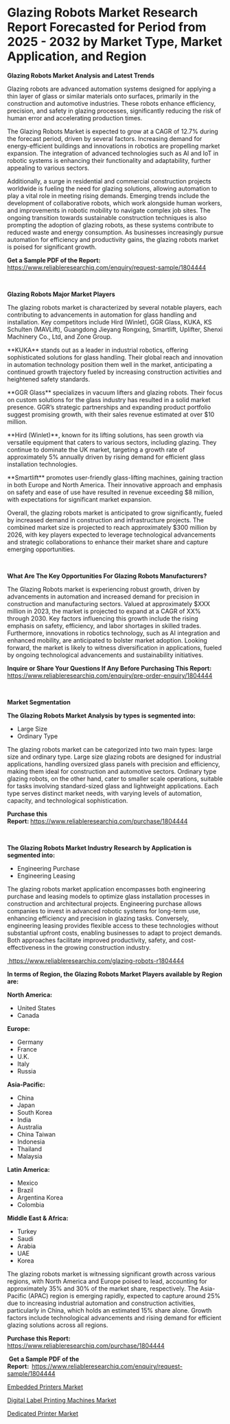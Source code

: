 <p><h1>Glazing Robots Market Research Report Forecasted for Period from 2025 -  2032 by Market Type, Market Application, and Region</h1></p><p><strong>Glazing Robots Market Analysis and Latest Trends</strong></p>
<p><p>Glazing robots are advanced automation systems designed for applying a thin layer of glass or similar materials onto surfaces, primarily in the construction and automotive industries. These robots enhance efficiency, precision, and safety in glazing processes, significantly reducing the risk of human error and accelerating production times.</p><p>The Glazing Robots Market is expected to grow at a CAGR of 12.7% during the forecast period, driven by several factors. Increasing demand for energy-efficient buildings and innovations in robotics are propelling market expansion. The integration of advanced technologies such as AI and IoT in robotic systems is enhancing their functionality and adaptability, further appealing to various sectors.</p><p>Additionally, a surge in residential and commercial construction projects worldwide is fueling the need for glazing solutions, allowing automation to play a vital role in meeting rising demands. Emerging trends include the development of collaborative robots, which work alongside human workers, and improvements in robotic mobility to navigate complex job sites. The ongoing transition towards sustainable construction techniques is also prompting the adoption of glazing robots, as these systems contribute to reduced waste and energy consumption. As businesses increasingly pursue automation for efficiency and productivity gains, the glazing robots market is poised for significant growth.</p></p>
<p><strong>Get a Sample PDF of the Report:&nbsp;</strong> <a href="https://www.reliableresearchiq.com/enquiry/request-sample/1804444?utm_campaign=1088&utm_medium=2&utm_source=Github&utm_content=ia&utm_term=19022025&utm_id=glazing-robots">https://www.reliableresearchiq.com/enquiry/request-sample/1804444</a></p>
<p>&nbsp;</p>
<p><strong>Glazing Robots Major Market Players</strong></p>
<p><p>The glazing robots market is characterized by several notable players, each contributing to advancements in automation for glass handling and installation. Key competitors include Hird (Winlet), GGR Glass, KUKA, KS Schulten (MAVLift), Guangdong Jieyang Rongxing, Smartlift, Uplifter, Shenxi Machinery Co., Ltd, and Zone Group.</p><p>**KUKA** stands out as a leader in industrial robotics, offering sophisticated solutions for glass handling. Their global reach and innovation in automation technology position them well in the market, anticipating a continued growth trajectory fueled by increasing construction activities and heightened safety standards.</p><p>**GGR Glass** specializes in vacuum lifters and glazing robots. Their focus on custom solutions for the glass industry has resulted in a solid market presence. GGR’s strategic partnerships and expanding product portfolio suggest promising growth, with their sales revenue estimated at over $10 million.</p><p>**Hird (Winlet)**, known for its lifting solutions, has seen growth via versatile equipment that caters to various sectors, including glazing. They continue to dominate the UK market, targeting a growth rate of approximately 5% annually driven by rising demand for efficient glass installation technologies.</p><p>**Smartlift** promotes user-friendly glass-lifting machines, gaining traction in both Europe and North America. Their innovative approach and emphasis on safety and ease of use have resulted in revenue exceeding $8 million, with expectations for significant market expansion.</p><p>Overall, the glazing robots market is anticipated to grow significantly, fueled by increased demand in construction and infrastructure projects. The combined market size is projected to reach approximately $300 million by 2026, with key players expected to leverage technological advancements and strategic collaborations to enhance their market share and capture emerging opportunities.</p></p>
<p>&nbsp;</p>
<p><strong>What Are The Key Opportunities For Glazing Robots Manufacturers?</strong></p>
<p><p>The Glazing Robots market is experiencing robust growth, driven by advancements in automation and increased demand for precision in construction and manufacturing sectors. Valued at approximately $XXX million in 2023, the market is projected to expand at a CAGR of XX% through 2030. Key factors influencing this growth include the rising emphasis on safety, efficiency, and labor shortages in skilled trades. Furthermore, innovations in robotics technology, such as AI integration and enhanced mobility, are anticipated to bolster market adoption. Looking forward, the market is likely to witness diversification in applications, fueled by ongoing technological advancements and sustainability initiatives.</p></p>
<p><strong>Inquire or Share Your Questions If Any Before Purchasing This Report:</strong> <a href="https://www.reliableresearchiq.com/enquiry/pre-order-enquiry/1804444?utm_campaign=1088&utm_medium=2&utm_source=Github&utm_content=ia&utm_term=19022025&utm_id=glazing-robots">https://www.reliableresearchiq.com/enquiry/pre-order-enquiry/1804444</a></p>
<p>&nbsp;</p>
<p><strong>Market Segmentation</strong></p>
<p><strong>The Glazing Robots Market Analysis by types is segmented into:</strong></p>
<p><ul><li>Large Size</li><li>Ordinary Type</li></ul></p>
<p><p>The glazing robots market can be categorized into two main types: large size and ordinary type. Large size glazing robots are designed for industrial applications, handling oversized glass panels with precision and efficiency, making them ideal for construction and automotive sectors. Ordinary type glazing robots, on the other hand, cater to smaller scale operations, suitable for tasks involving standard-sized glass and lightweight applications. Each type serves distinct market needs, with varying levels of automation, capacity, and technological sophistication.</p></p>
<p><strong>Purchase this Report:&nbsp;</strong><a href="https://www.reliableresearchiq.com/purchase/1804444?utm_campaign=1088&utm_medium=2&utm_source=Github&utm_content=ia&utm_term=19022025&utm_id=glazing-robots">https://www.reliableresearchiq.com/purchase/1804444</a></p>
<p>&nbsp;</p>
<p><strong>The Glazing Robots Market Industry Research by Application is segmented into:</strong></p>
<p><ul><li>Engineering Purchase</li><li>Engineering Leasing</li></ul></p>
<p><p>The glazing robots market application encompasses both engineering purchase and leasing models to optimize glass installation processes in construction and architectural projects. Engineering purchase allows companies to invest in advanced robotic systems for long-term use, enhancing efficiency and precision in glazing tasks. Conversely, engineering leasing provides flexible access to these technologies without substantial upfront costs, enabling businesses to adapt to project demands. Both approaches facilitate improved productivity, safety, and cost-effectiveness in the growing construction industry.</p></p>
<p><a href="https://www.reliableresearchiq.com/glazing-robots-r1804444?utm_campaign=1088&utm_medium=2&utm_source=Github&utm_content=ia&utm_term=19022025&utm_id=glazing-robots">&nbsp;https://www.reliableresearchiq.com/glazing-robots-r1804444</a></p>
<p><strong>In terms of Region, the Glazing Robots Market Players available by Region are:</strong></p>
<p>
    <p> <strong> North America: </strong>
        <ul>
            <li>United States</li>
            <li>Canada</li>
        </ul>
        </p> 
    <p> <strong> Europe: </strong>
        <ul>
            <li>Germany</li>
            <li>France</li>
            <li>U.K.</li>
            <li>Italy</li>
            <li>Russia</li>
        </ul>
        </p> 
    <p> <strong> Asia-Pacific: </strong>
        <ul>
            <li>China</li>
            <li>Japan</li>
            <li>South Korea</li>
            <li>India</li>
            <li>Australia</li>
            <li>China Taiwan</li>
            <li>Indonesia</li>
            <li>Thailand</li>
            <li>Malaysia</li>
        </ul>
        </p> 
    <p> <strong> Latin America: </strong>
        <ul>
            <li>Mexico</li>
            <li>Brazil</li>
            <li>Argentina Korea</li>
            <li>Colombia</li>
        </ul>
        </p> 
    <p> <strong> Middle East & Africa: </strong>
        <ul>
            <li>Turkey</li>
            <li>Saudi</li>
            <li>Arabia</li>
            <li>UAE</li>
            <li>Korea</li>
        </ul>
    </p>
    </p>
<p><p>The glazing robots market is witnessing significant growth across various regions, with North America and Europe poised to lead, accounting for approximately 35% and 30% of the market share, respectively. The Asia-Pacific (APAC) region is emerging rapidly, expected to capture around 25% due to increasing industrial automation and construction activities, particularly in China, which holds an estimated 15% share alone. Growth factors include technological advancements and rising demand for efficient glazing solutions across all regions.</p></p>
<p><strong>Purchase this Report: </strong><a href="https://www.reliableresearchiq.com/purchase/1804444?utm_campaign=1088&utm_medium=2&utm_source=Github&utm_content=ia&utm_term=19022025&utm_id=glazing-robots">https://www.reliableresearchiq.com/purchase/1804444</a></p>
<p>&nbsp;<strong>Get a Sample PDF of the Report:&nbsp;&nbsp;</strong><a href="https://www.reliableresearchiq.com/enquiry/request-sample/1804444?utm_campaign=1088&utm_medium=2&utm_source=Github&utm_content=ia&utm_term=19022025&utm_id=glazing-robots">https://www.reliableresearchiq.com/enquiry/request-sample/1804444</a></p>
<p><strong></strong></p>
<p><p><a href="https://github.com/armsinwan/Market-Research-Report-List-1/blob/main/embedded-printers-market.md?utm_campaign=1088&utm_medium=2&utm_source=Github&utm_content=ia&utm_term=19022025&utm_id=glazing-robots">Embedded Printers Market</a></p><p><a href="https://github.com/herakterroem/Market-Research-Report-List-1/blob/main/digital-label-printing-machines-market.md?utm_campaign=1088&utm_medium=2&utm_source=Github&utm_content=ia&utm_term=19022025&utm_id=glazing-robots">Digital Label Printing Machines Market</a></p><p><a href="https://github.com/sirayedantte/Market-Research-Report-List-1/blob/main/dedicated-printer-market.md?utm_campaign=1088&utm_medium=2&utm_source=Github&utm_content=ia&utm_term=19022025&utm_id=glazing-robots">Dedicated Printer Market</a></p></p>